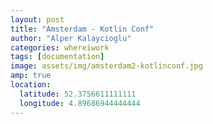 ```yaml
---
layout: post
title: "Amsterdam - Kotlin Conf"
author: "Alper Kalaycioglu"
categories: whereiwork
tags: [documentation]
image: assets/img/amsterdam2-kotlinconf.jpg
amp: true
location:
  latitude: 52.3756611111111
  longitude: 4.89686944444444
---
```

